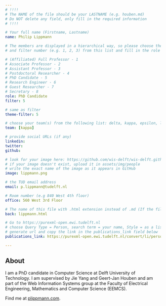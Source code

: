 ```yaml
---
# !!!!
# The NAME of the file should be your LASTNAME (e.g. houben.md)
# Do NOT delete any field, only fill in the required information
# !!!!

# Your full name (Firstname, Lastname)
name: Philip Lippmann

# The members are displayed in a hierarchical way, so please choose the role (e.g. Full Professor, Assistant Professor etc)
# and filter number (e.g. 1, 2, 3) from this list and fill in the role and filter from below:

# (Affiliated) Full Professor - 1
# Associate Professor - 2
# Assistant Professor - 3
# Postdoctoral Researcher - 4
# PhD Candidate - 5
# Research Engineer - 6
# Guest Researcher - 7
# Secretary - 8
role: PhD Candidate
filter: 5

# same as filter
theme-filter: 5

# choose your team(s) from the following list: delta, kappa, epsilon, lambda, cel
team: [kappa]

# provide social URLs (if any)
linkedin:
twitter:
github:

# look for your image here: https://github.com/wis-delft/wis-delft.github.io/tree/master/assets/img/people
# if your image doesn't exist, upload it in assets/img/people
# write the exact name of the image as it appears in GitHub  
image: lippmann.png

# the TUD email address
email: p.lippmann@tudelft.nl

# Room number (e.g 840 West 4th floor)
office: 560 West 3rd Floor

# The name of this file with .html extension instead of .md (If the filename is ionescu.md, the "back" field will be ionescu.html)
back: lippmann.html

# Go to https://purexml-open.ewi.tudelft.nl
# choose Query Type = Person, search term = your name, Style = as a list
# generate url and copy the link in the publications_link field below
publications_link: https://purexml-open.ewi.tudelft.nl/convert/li/persons/8529291a-4645-40d0-8ad8-f3efce4e4b88

---
```


## About
I am a PhD candidate in Computer Science at Delft University of Technology. I am supervised by Jie Yang and Geert-Jan Houben and am part of the Web Information Systems group at the Faculty of Electrical Engineering, Mathematics and Computer Science (EEMCS).

Find me at [plippmann.com](https://plippmann.com).
